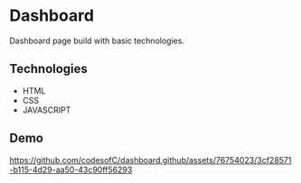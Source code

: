 # Dashboard

Dashboard page build with basic technologies.

## Technologies
* HTML
* CSS
* JAVASCRIPT

## Demo
https://github.com/codesofC/dashboard.github/assets/76754023/3cf28571-b115-4d29-aa50-43c90ff56293

